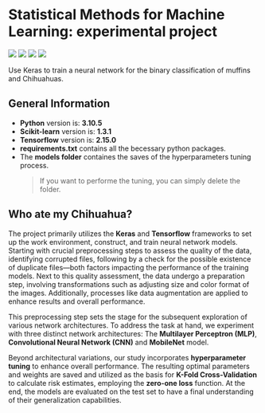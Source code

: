 # Statistical Methods for Machine Learning: experimental project
<img src="https://img.shields.io/badge/PyCharm-000000.svg?&style=for-the-badge&logo=PyCharm&logoColor=white"> <img src="https://img.shields.io/badge/Python-3776AB?style=for-the-badge&logo=python&logoColor=white"> <img src="https://img.shields.io/badge/TensorFlow-FF6F00?style=for-the-badge&logo=tensorflow&logoColor=white"> <img src="https://img.shields.io/badge/Keras-FF0000?style=for-the-badge&logo=keras&logoColor=white">

Use Keras to train a neural network for the binary classification of muffins and Chihuahuas.

## General Information

- **Python** version is: **3.10.5**
- **Scikit-learn** version is: **1.3.1**
- **Tensorflow** version is: **2.15.0**
- **requirements.txt** contains all the becessary python packages.
- The **models folder** containes the saves of the hyperparameters tuning process.
  > If you want to performe the tuning, you can simply delete the folder.


## Who ate my Chihuahua?

The project primarily utilizes the **Keras** and **Tensorflow** frameworks to set up the work environment, construct, and train neural network models. Starting with crucial preprocessing steps to assess the quality of the data, identifying corrupted files, following by a check for the possible existence of duplicate files—both factors impacting the performance of the training models. Next to this quality assessment, the data undergo a preparation step, involving transformations such as adjusting size and color format of the images. Additionally, processes like data augmentation are applied to enhance results and overall performance.

This preprocessing step sets the stage for the subsequent exploration of various network architectures. To address the task at hand, we experiment with three distinct network architectures: The **Multilayer Perceptron (MLP)**, **Convolutional Neural Network (CNN)** and **MobileNet** model. 

Beyond architectural variations, our study incorporates **hyperparameter tuning** to enhance overall performance. The resulting optimal parameters and weights are saved and utilized as the basis for **K-Fold Cross-Validation** to calculate risk estimates, employing the **zero-one loss** function. At the end, the models are evaluated on the test set to have a final understanding of their generalization capabilities.
